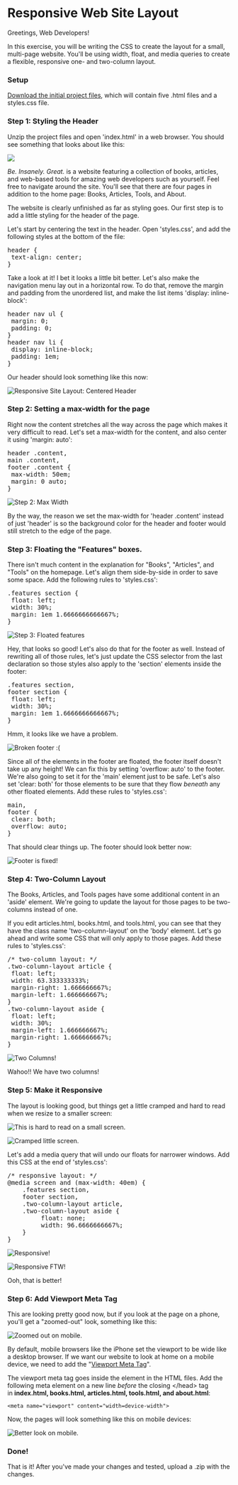 # Responsive Web Site Layout

Greetings, Web Developers!

In this exercise, you will be writing the CSS to create the layout for a small, multi-page website. You'll be using width, float, and media queries to create a flexible, responsive one- and two-column layout.

### Setup

[Download the initial project files](https://github.com/barberboy/responsive-site/archive/master.zip), which will contain five .html files and a styles.css file.

### Step 1: Styling the Header

Unzip the project files and open 'index.html' in a web browser. You should see something that looks about like this:

![](./screenshots/responsive1.png)

_Be. Insanely. Great._ is a website featuring a collection of books, articles, and web-based tools for amazing web developers such as yourself. Feel free to navigate around the site. You'll see that there are four pages in addition to the home page: Books, Articles, Tools, and About.

The website is clearly unfinished as far as styling goes. Our first step is to add a little styling for the header of the page.

Let's start by centering the text in the header. Open 'styles.css', and add the following styles at the bottom of the file:

<pre>header {  
 text-align: center;  
}</pre>

Take a look at it! I bet it looks a little bit better. Let's also make the navigation menu lay out in a horizontal row. To do that, remove the margin and padding from the unordered list, and make the list items 'display: inline-block':

<pre>header nav ul {  
 margin: 0;  
 padding: 0;  
}  
header nav li {  
 display: inline-block;  
 padding: 1em;  
}</pre>

Our header should look something like this now:

![Responsive Site Layout: Centered Header](./screenshots/responsive2.png)

### Step 2: Setting a max-width for the page

Right now the content stretches all the way across the page which makes it very difficult to read. Let's set a max-width for the content, and also center it using 'margin: auto':

<pre>header .content,  
main .content,  
footer .content {  
 max-width: 50em;  
 margin: 0 auto;  
}</pre>

![Step 2: Max Width](./screenshots/responsive3.png)

By the way, the reason we set the max-width for 'header .content' instead of just 'header' is so the background color for the header and footer would still stretch to the edge of the page.

### Step 3: Floating the "Features" boxes.

There isn't much content in the explanation for "Books", "Articles", and "Tools" on the homepage. Let's align them side-by-side in order to save some space. Add the following rules to 'styles.css':

<pre>.features section {  
 float: left;  
 width: 30%;  
 margin: 1em 1.6666666666667%;  
}</pre>

![Step 3: Floated features](./screenshots/responsive4.png)

Hey, that looks so good! Let's also do that for the footer as well. Instead of rewriting all of those rules, let's just update the CSS selector from the last declaration so those styles also apply to the 'section' elements inside the footer:

<pre>.features section,  
footer section {  
 float: left;  
 width: 30%;  
 margin: 1em 1.6666666666667%;  
}</pre>

Hmm, it looks like we have a problem.

![Broken footer :(](./screenshots/responsive5.png)

Since all of the elements in the footer are floated, the footer itself doesn't take up any height! We can fix this by setting 'overflow: auto' to the footer. We're also going to set it for the 'main' element just to be safe. Let's also set 'clear: both' for those elements to be sure that they flow *beneath* any other floated elements. Add these rules to 'styles.css':

<pre>main,  
footer {  
 clear: both;  
 overflow: auto;  
}</pre>

That should clear things up. The footer should look better now:

![Footer is fixed!](./screenshots/responsive6.png)

### Step 4: Two-Column Layout

The Books, Articles, and Tools pages have some additional content in an 'aside' element. We're going to update the layout for those pages to be two-columns instead of one.

If you edit articles.html, books.html, and tools.html, you can see that they have the class name 'two-column-layout' on the 'body' element. Let's go ahead and write some CSS that will only apply to those pages. Add these rules to 'styles.css':

<pre>/* two-column layout: */  
.two-column-layout article {  
 float: left;  
 width: 63.333333333%;  
 margin-right: 1.666666667%;  
 margin-left: 1.666666667%;  
}  
.two-column-layout aside {  
 float: left;  
 width: 30%;  
 margin-left: 1.666666667%;  
 margin-right: 1.666666667%;  
}</pre>

![Two Columns!](./screenshots/responsive7.png)

Wahoo!! We have two columns!

### Step 5: Make it Responsive

The layout is looking good, but things get a little cramped and hard to read when we resize to a smaller screen:

![This is hard to read on a small screen.](./screenshots/responsive9.png)

![Cramped little screen.](./screenshots/responsive8.png)

Let's add a media query that will undo our floats for narrower windows. Add this CSS at the end of 'styles.css':

<pre>/* responsive layout: */  
@media screen and (max-width: 40em) {  
    .features section,  
    footer section,  
    .two-column-layout article,  
    .two-column-layout aside {  
         float: none;  
         width: 96.6666666667%;  
    }  
}</pre>

![Responsive!](./screenshots/responsive10.png)

![Responsive FTW!](./screenshots/responsive11.png)

Ooh, that is better!

### Step 6: Add Viewport Meta Tag

This are looking pretty good now, but if you look at the page on a phone, you'll get a "zoomed-out" look, something like this:

![Zoomed out on mobile.](./screenshots/responsive12.png)

By default, mobile browsers like the iPhone set the viewport to be wide like a desktop browser. If we want our website to look at home on a mobile device, we need to add the "[Viewport Meta Tag](https://developer.apple.com/library/iOS/documentation/AppleApplications/Reference/SafariWebContent/UsingtheViewport/UsingtheViewport.html)".

The viewport meta tag goes inside the <head> element in the HTML files. Add the following meta element on a new line *before* the closing &lt;/head&gt; tag in **index.html, books.html, articles.html, tools.html, and about.html**:

    <meta name="viewport" content="width=device-width">

Now, the pages will look something like this on mobile devices:

![Better look on mobile.](./screenshots/responsive13.png)

### Done!

That is it! After you've made your changes and tested, upload a .zip with the changes.
